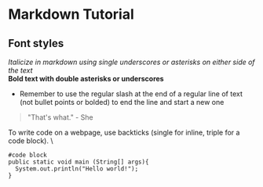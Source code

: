 # Markdown Tutorial
## Font styles
_Italicize in markdown using single underscores or asterisks on either side of the text_ \
**Bold text with double asterisks or underscores** 
- Remember to use the regular slash at the end of a regular line of text (not bullet points or bolded) to end the line and start a new one

> "That's what." - She

To write code on a webpage, use backticks (single for inline, triple for a code block). \

```
#code block
public static void main (String[] args){
  System.out.println("Hello world!");
}
```
